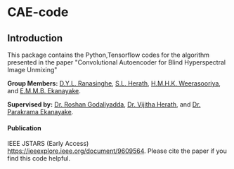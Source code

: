 # CAE-code

## Introduction ##
This package contains the Python,Tensorflow codes for the algorithm presented in the paper
"Convolutional Autoencoder for Blind Hyperspectral Image Unmixing"

**Group Members:** [D.Y.L. Ranasinghe](https://scholar.google.com/citations?user=sG77m5UAAAAJ&hl=en), [S.L. Herath](https://scholar.google.com/citations?user=bQVsoX0AAAAJ&hl=en), [H.M.H.K. Weerasooriya](https://scholar.google.com/citations?hl=en&user=Oo8KgJsAAAAJ), and [E.M.M.B. Ekanayake](https://scholar.google.com/citations?user=_mg-y68AAAAJ&hl=en).

**Supervised by:** [Dr. Roshan Godaliyadda](https://scholar.google.com/citations?user=6_XOJbsAAAAJ&hl=en), [Dr. Vijitha Herath](https://scholar.google.com/citations?user=f5h5ByUAAAAJ&hl=en), and [Dr. Parakrama Ekanayake](https://scholar.google.com/citations?user=uJvb7zwAAAAJ&hl=en).

#### Publication ####
IEEE JSTARS (Early Access) https://ieeexplore.ieee.org/document/9609564.
Please cite the paper if you find this code helpful.
